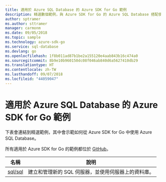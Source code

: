 ```yaml
---
title: 適用於 Azure SQL Database 的 Azure SDK for Go 範例
description: 精選數個範例，與 Azure SDK for Go 的 Azure SQL Database 搭配使用。
author: sptramer
ms.author: sttramer
manager: carmonm
ms.date: 09/05/2018
ms.topic: sample
ms.technology: azure-sdk-go
ms.service: sql-database
ms.devlang: go
ms.openlocfilehash: 1f8b011ad87b1be2a155120e4aab843b16c474a0
ms.sourcegitcommit: 8b9e10b960150dc08f046ab840d6a5627410db29
ms.translationtype: HT
ms.contentlocale: zh-TW
ms.lasthandoff: 09/07/2018
ms.locfileid: "44059047"
---
```

# <a name="azure-sdk-for-go-samples-for-azure-sql-database"></a>適用於 Azure SQL Database 的 Azure SDK for Go 範例

下表會連結到精選範例，其中會示範如何從 Azure SDK for Go 中使用 Azure SQL Database。

所有適用於 Azure SDK for Go 的範例都位於 [GitHub](https://github.com/Azure-Samples/azure-sdk-for-go-samples)。

| 名稱 | 說明 |
|------|-------------|
| [sql/sql](https://github.com/Azure-Samples/azure-sdk-for-go-samples/blob/master/sql/sql.go) | 建立和管理新的 SQL 伺服器，並使用伺服器上的資料庫。 |
